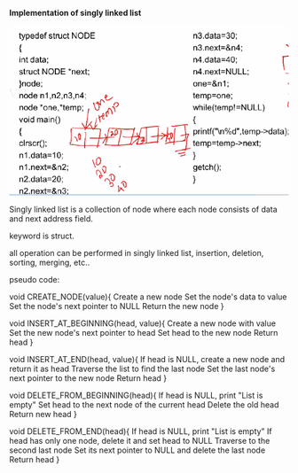 **Implementation of singly linked list**

![alt text](image.png)


Singly linked list is a collection of node where each node consists of data and next address field.

keyword is struct.

all operation can be performed in singly linked list, insertion, deletion, sorting, merging, etc..


pseudo code:

void CREATE_NODE(value){
    Create a new node
    Set the node's data to value
    Set the node's next pointer to NULL
    Return the new node
}


void INSERT_AT_BEGINNING(head, value){
    Create a new node with value
    Set the new node's next pointer to head
    Set head to the new node
    Return head
}

void INSERT_AT_END(head, value){
    If head is NULL, create a new node and return it as head
    Traverse the list to find the last node
    Set the last node's next pointer to the new node
    Return head
}

void DELETE_FROM_BEGINNING(head){
    If head is NULL, print "List is empty"
    Set head to the next node of the current head
    Delete the old head
    Return new head
}

void DELETE_FROM_END(head){
    If head is NULL, print "List is empty"
    If head has only one node, delete it and set head to NULL
    Traverse to the second last node
    Set its next pointer to NULL and delete the last node
    Return head
}